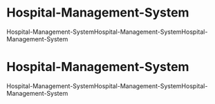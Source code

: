 # Hospital-Management-System
Hospital-Management-SystemHospital-Management-SystemHospital-Management-System

# Hospital-Management-System
Hospital-Management-SystemHospital-Management-SystemHospital-Management-System
